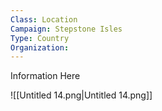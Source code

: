 ```yaml
---
Class: Location
Campaign: Stepstone Isles
Type: Country
Organization: 
---
```

Information Here

![[Untitled 14.png|Untitled 14.png]]